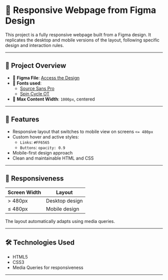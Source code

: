 # 📱 Responsive Webpage from Figma Design

This project is a fully responsive webpage built from a Figma design. It replicates the desktop and mobile versions of the layout, following specific design and interaction rules.

---

## 📁 Project Overview

- 🔗 **Figma File**: [Access the Design]([200~https://www.figma.com/design/Kj67OUUBSh0vjU3cNuboBe/header?node-id=0-2&t=VCENI9N5g5g3GMFJ-0)
- 🎨 **Fonts used**:
  - [Source Sans Pro](https://www.fontsquirrel.com/fonts/source-sans-pro)
  - [Spin Cycle OT](https://www.fontsquirrel.com/fonts/Spin-Cycle-OT)
- 📐 **Max Content Width**: `1000px`, centered

---

## 🌟 Features

- Responsive layout that switches to mobile view on screens `<= 480px`
- Custom hover and active styles:
  - `Links`: `#FF6565`
  - `Buttons`: `opacity: 0.9`
- Mobile-first design approach
- Clean and maintainable HTML and CSS

---

## 📱 Responsiveness

| Screen Width        | Layout               |
|---------------------|----------------------|
| > 480px             | Desktop design       |
| ≤ 480px             | Mobile design        |

The layout automatically adapts using media queries.

---

## 🛠️ Technologies Used

- HTML5
- CSS3
- Media Queries for responsiveness

---
